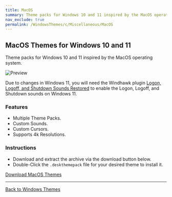 ```yaml
---
title: MacOS
summary: Theme packs for Windows 10 and 11 inspired by the MacOS operating system.
nav_exclude: true
permalink: /WindowsThemes/c/Miscellaneous/MacOS
---
```


## MacOS Themes for Windows 10 and 11
Theme packs for Windows 10 and 11 inspired by the MacOS operating system.

![Preview](https://gitlab.com/the-back-room/deskthemepacks/sfw/macos/-/raw/main/Extras/Preview.bmp)

Due to changes in Windows 11, you will need the Windhawk plugin [Logon, Logoff, and Shutdown Sounds Restored](https://windhawk.net/mods/logon-logoff-shutdown-sounds) to enable the Logon, Logoff, and Shutdown sounds on Windows 11.

### Features

- Multiple Theme Packs.
- Custom Sounds.
- Custom Cursors.
- Supports 4k Resolutions.

### Instructions

- Download and extract the archive via the download button below.
- Double-Click the `.deskthemepack` file for your desired theme to install it.

<a href="https://gitlab.com/the-back-room/deskthemepacks/sfw/macos/-/archive/main/macos-main.zip" class="btn btn--primary btn--lg" target="_blank" rel="noopener noreferrer">Download MacOS Themes</a>

---

<a href="/WindowsThemes" class="btn btn--secondary btn--sm">Back to Windows Themes</a>